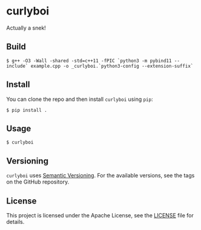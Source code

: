 # curlyboi

Actually a snek!

## Build

```
$ g++ -O3 -Wall -shared -std=c++11 -fPIC `python3 -m pybind11 --include` example.cpp -o _curlyboi.`python3-config --extension-suffix`
```

## Install

You can clone the repo and then install `curlyboi` using `pip`:

```
$ pip install .
```

## Usage

```
$ curlyboi
```

## Versioning

`curlyboi` uses [Semantic Versioning](https://semver.org/). For the available versions, see the tags on the GitHub repository.

## License

This project is licensed under the Apache License, see the [LICENSE](https://github.com/vinayak-mehta/curlyboi/blob/master/LICENSE) file for details.
